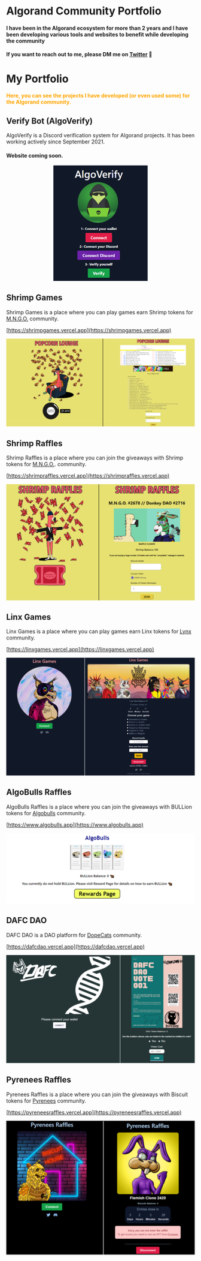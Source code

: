 <h1><b>Algorand Community Portfolio</b> </h1>

#### I have been in the Algorand ecosystem for more than 2 years and I have been developing various tools and websites to benefit while developing the community

#### If you want to reach out to me, please DM me on [Twitter](https://twitter.com/cryptolews) :raised_hands: 

# My Portfolio

<h4 style='color:orange'>Here, you can see the projects I have developed (or even used some) for the Algorand community.</h4>

## Verify Bot (AlgoVerify)

AlgoVerify is a Discord verification system for Algorand projects. It has been working actively since September 2021.

#### Website coming soon.

<p align="center" width="100%">
    <img alt="algoverify" width="50%" src="images/algoverify.png">
</p>

## Shrimp Games
 Shrimp Games is a place where you can play games earn Shrimp tokens for [M.N.G.O.](https://twitter.com/yieldling) community.

[https://shrimpgames.vercel.app](https://shrimpgames.vercel.app)

<p align="center" width="100%">
    <img alt="shrimpgames" height="50%" src="images/shrimpgames.png">
</p>

## Shrimp Raffles
 Shrimp Raffles is a place where you can join the giveaways with Shrimp tokens for [M.N.G.O.](https://twitter.com/yieldling). community.

[https://shrimpraffles.vercel.app](https://shrimpraffles.vercel.app)

<p align="center" width="100%">
    <img alt="shrimpraffles" height="50%" src="images/shrimpraffles.png">
</p>

## Linx Games
Linx Games is a place where you can play games earn Linx tokens for [Lynx](https://twitter.com/linxnftlabs) community.

[https://linxgames.vercel.app](https://linxgames.vercel.app)

<p align="center" width="100%">
    <img alt="algobulls" height="50%" src="images/linxgames.png">
</p>

## AlgoBulls Raffles
 AlgoBulls Raffles is a place where you can join the giveaways with BULLion tokens for [Algobulls](https://twitter.com/AlgoBullNFTs) community.

[https://www.algobulls.app](https://www.algobulls.app)

<p align="center" width="100%">
    <img alt="algobulls" height="50%" src="images/algobulls.png">
</p>

## DAFC DAO
 DAFC DAO is a DAO platform for [DopeCats](https://twitter.com/dopecat069) community.

[https://dafcdao.vercel.app](https://dafcdao.vercel.app)

<p align="center" width="100%">
    <img alt="algobulls" height="50%" src="images/dafcdao.png">
</p>


## Pyrenees Raffles
 Pyrenees Raffles is a place where you can join the giveaways with Biscuit tokens for [Pyrenees](https://twitter.com/PyreneesPack) community.

[https://pyreneesraffles.vercel.app](https://pyreneesraffles.vercel.app)

<p align="center" width="100%">
    <img alt="algobulls" height="50%" src="images/pyrenees.png">
</p>